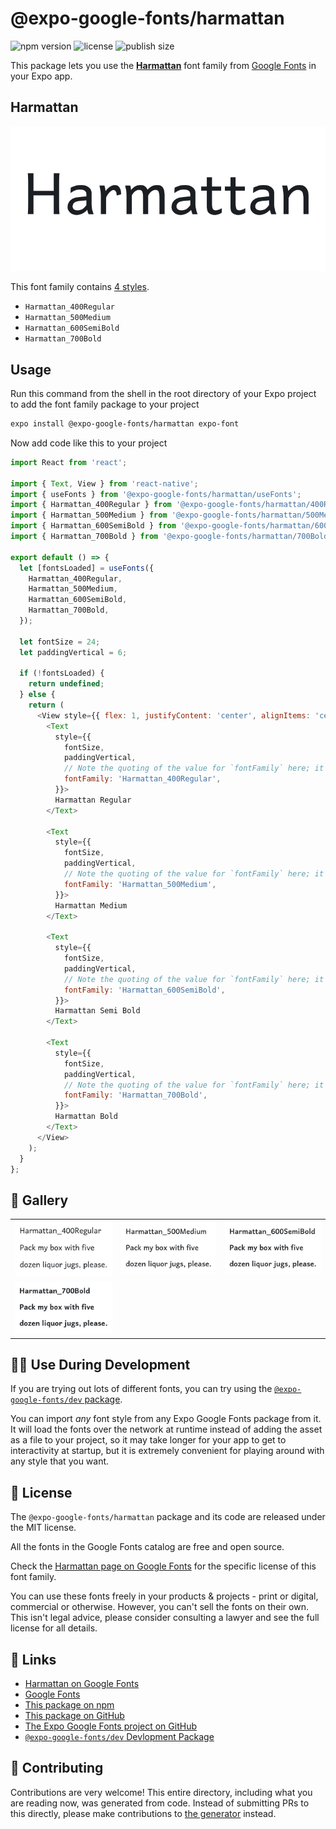 # @expo-google-fonts/harmattan

![npm version](https://flat.badgen.net/npm/v/@expo-google-fonts/harmattan)
![license](https://flat.badgen.net/github/license/expo/google-fonts)
![publish size](https://flat.badgen.net/packagephobia/install/@expo-google-fonts/harmattan)

This package lets you use the [**Harmattan**](https://fonts.google.com/specimen/Harmattan) font family from [Google Fonts](https://fonts.google.com/) in your Expo app.

## Harmattan

![Harmattan](./font-family.png)

This font family contains [4 styles](#-gallery).

- `Harmattan_400Regular`
- `Harmattan_500Medium`
- `Harmattan_600SemiBold`
- `Harmattan_700Bold`

## Usage

Run this command from the shell in the root directory of your Expo project to add the font family package to your project
```sh
expo install @expo-google-fonts/harmattan expo-font
```

Now add code like this to your project
```js
import React from 'react';

import { Text, View } from 'react-native';
import { useFonts } from '@expo-google-fonts/harmattan/useFonts';
import { Harmattan_400Regular } from '@expo-google-fonts/harmattan/400Regular';
import { Harmattan_500Medium } from '@expo-google-fonts/harmattan/500Medium';
import { Harmattan_600SemiBold } from '@expo-google-fonts/harmattan/600SemiBold';
import { Harmattan_700Bold } from '@expo-google-fonts/harmattan/700Bold';

export default () => {
  let [fontsLoaded] = useFonts({
    Harmattan_400Regular,
    Harmattan_500Medium,
    Harmattan_600SemiBold,
    Harmattan_700Bold,
  });

  let fontSize = 24;
  let paddingVertical = 6;

  if (!fontsLoaded) {
    return undefined;
  } else {
    return (
      <View style={{ flex: 1, justifyContent: 'center', alignItems: 'center' }}>
        <Text
          style={{
            fontSize,
            paddingVertical,
            // Note the quoting of the value for `fontFamily` here; it expects a string!
            fontFamily: 'Harmattan_400Regular',
          }}>
          Harmattan Regular
        </Text>

        <Text
          style={{
            fontSize,
            paddingVertical,
            // Note the quoting of the value for `fontFamily` here; it expects a string!
            fontFamily: 'Harmattan_500Medium',
          }}>
          Harmattan Medium
        </Text>

        <Text
          style={{
            fontSize,
            paddingVertical,
            // Note the quoting of the value for `fontFamily` here; it expects a string!
            fontFamily: 'Harmattan_600SemiBold',
          }}>
          Harmattan Semi Bold
        </Text>

        <Text
          style={{
            fontSize,
            paddingVertical,
            // Note the quoting of the value for `fontFamily` here; it expects a string!
            fontFamily: 'Harmattan_700Bold',
          }}>
          Harmattan Bold
        </Text>
      </View>
    );
  }
};

```

## 🔡 Gallery


||||
|-|-|-|
|![Harmattan_400Regular](.//400Regular/Harmattan_400Regular.ttf.png)|![Harmattan_500Medium](.//500Medium/Harmattan_500Medium.ttf.png)|![Harmattan_600SemiBold](.//600SemiBold/Harmattan_600SemiBold.ttf.png)||
|![Harmattan_700Bold](.//700Bold/Harmattan_700Bold.ttf.png)||||


## 👩‍💻 Use During Development

If you are trying out lots of different fonts, you can try using the [`@expo-google-fonts/dev` package](https://github.com/freeboub/google-fonts/tree/master/font-packages/dev#readme).

You can import *any* font style from any Expo Google Fonts package from it. It will load the fonts
over the network at runtime instead of adding the asset as a file to your project, so it may take longer
for your app to get to interactivity at startup, but it is extremely convenient
for playing around with any style that you want.

## 📖 License

The `@expo-google-fonts/harmattan` package and its code are released under the MIT license.

All the fonts in the Google Fonts catalog are free and open source.

Check the [Harmattan page on Google Fonts](https://fonts.google.com/specimen/Harmattan) for the specific license of this font family.

You can use these fonts freely in your products & projects - print or digital, commercial or otherwise. However, you can't sell the fonts on their own. This isn't legal advice, please consider consulting a lawyer and see the full license for all details.

## 🔗 Links

- [Harmattan on Google Fonts](https://fonts.google.com/specimen/Harmattan)
- [Google Fonts](https://fonts.google.com/)
- [This package on npm](https://www.npmjs.com/package/@expo-google-fonts/harmattan)
- [This package on GitHub](https://github.com/freeboub/google-fonts/tree/master/font-packages/harmattan)
- [The Expo Google Fonts project on GitHub](https://github.com/freeboub/google-fonts)
- [`@expo-google-fonts/dev` Devlopment Package](https://github.com/freeboub/google-fonts/tree/master/font-packages/dev)

## 🤝 Contributing

Contributions are very welcome! This entire directory, including what you are reading now, was generated from code. Instead of submitting PRs to this directly, please make contributions to [the generator](https://github.com/freeboub/google-fonts/tree/master/packages/generator) instead.
